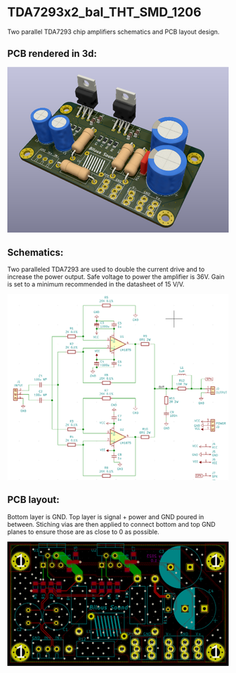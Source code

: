 # TDA7293x2_bal_THT_SMD_1206
Two parallel TDA7293 chip amplifiers schematics and PCB layout design.

## PCB rendered in 3d:
![Screenshot](img/3d.png)


## Schematics:

Two paralleled TDA7293 are used to double the current drive and to increase the power output. Safe voltage to power the amplifier is 36V.
Gain is set to a minimum recommended in the datasheet of 15 V/V.

![Screenshot](img/sch.png)

## PCB layout:

Bottom layer is GND. Top layer is signal + power and GND poured in between. Stiching vias are then applied to connect bottom and top GND planes to ensure those are as close to 0 as possible.

![Screenshot](img/pcb.png)
